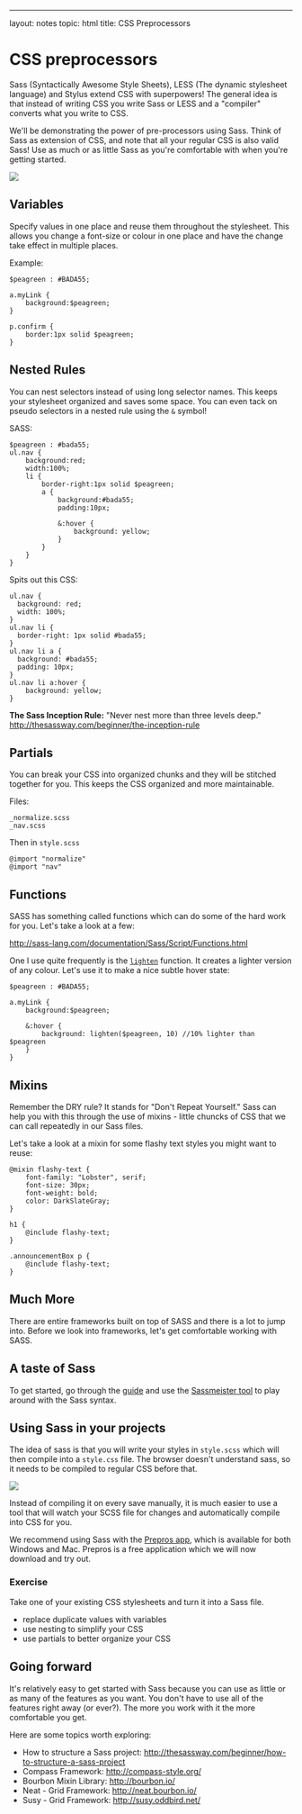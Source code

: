 ---
layout: notes
topic: html
title: CSS Preprocessors

# CSS preprocessors

Sass (Syntactically Awesome Style Sheets), LESS (The dynamic stylesheet language) and Stylus extend CSS with superpowers! The general idea is that instead of writing CSS you write Sass or LESS and a "compiler" converts what you write to CSS. 

We'll be demonstrating the power of pre-processors using Sass. Think of Sass as extension of CSS, and note that all your regular CSS is also valid Sass! Use as much or as little Sass as you're comfortable with when you're getting started.

![](http://cl.ly/image/15293X1N0c0J/sass-css.png)

## Variables
Specify values in one place and reuse them throughout the stylesheet. This allows you change a font-size or colour in one place and have the change take effect in multiple places.

Example:

	$peagreen : #BADA55; 

	a.myLink {
		background:$peagreen;
	}

	p.confirm {
		border:1px solid $peagreen;
	}


## Nested Rules
You can nest selectors instead of using long selector names. This keeps your stylesheet organized and saves some space. You can even tack on pseudo selectors in a nested rule using the `&` symbol!

SASS:

	$peagreen : #bada55;
	ul.nav {
		background:red;
		width:100%;
		li {
			border-right:1px solid $peagreen;
			a {
				background:#bada55;
				padding:10px;

				&:hover {
					background: yellow;
				}
			}
		}
	}

Spits out this CSS:

	ul.nav {
	  background: red;
	  width: 100%;
	}
	ul.nav li {
	  border-right: 1px solid #bada55;
	}
	ul.nav li a {
	  background: #bada55;
	  padding: 10px;
	}
	ul.nav li a:hover {
		background: yellow;
	}

**The Sass Inception Rule:** "Never nest more than three levels deep." http://thesassway.com/beginner/the-inception-rule

## Partials

You can break your CSS into organized chunks and they will be stitched together for you. This keeps the CSS organized and more maintainable. 

Files:

	_normalize.scss
	_nav.scss

Then in `style.scss`

	@import "normalize"
	@import "nav"

## Functions
SASS has something called functions which can do some of the hard work for you. Let's take a look at a few:

<http://sass-lang.com/documentation/Sass/Script/Functions.html>

One I use quite frequently is the [`lighten`](http://sass-lang.com/documentation/Sass/Script/Functions.html#lighten-instance_method) function. It creates a lighter version of any colour. Let's use it to make a nice subtle hover state:
    
    $peagreen : #BADA55; 

	a.myLink {
		background:$peagreen;

		&:hover {
			background: lighten($peagreen, 10) //10% lighter than $peagreen
		}
	}

## Mixins

Remember the DRY rule? It stands for "Don't Repeat Yourself." Sass can help you with this through the use of mixins - little chuncks of CSS that we can call repeatedly in our Sass files.

Let's take a look at a mixin for some flashy text styles you might want to reuse:

    @mixin flashy-text {
    	font-family: "Lobster", serif;
    	font-size: 30px;
    	font-weight: bold;
    	color: DarkSlateGray;
    }
    
    h1 {
    	@include flashy-text;
    }
    
    .announcementBox p {
    	@include flashy-text;
    }


## Much More
There are entire frameworks built on top of SASS and there is a lot to jump into. Before we look into frameworks, let's get comfortable working with SASS. 

## A taste of Sass

To get started, go through the [guide](http://sass-lang.com/guide) and use the [Sassmeister tool](http://sassmeister.com/) to play around with the Sass syntax.

## Using Sass in your projects

The idea of sass is that you will write your styles in `style.scss` which will then compile into a `style.css` file. The browser doesn't understand sass, so it needs to be compiled to regular CSS before that.

![](http://cl.ly/image/1W0E2w1l1j3q/compiling-scss.png)

Instead of compiling it on every save manually, it is much easier to use a tool that will watch your SCSS file for changes and automatically compile into CSS for you. 

We recommend using Sass with the [Prepros app](http://alphapixels.com/prepros/), which is available for both Windows and Mac. Prepros is a free application which we will now download and try out.

### Exercise

Take one of your existing CSS stylesheets and turn it into a Sass file.

* replace duplicate values with variables
* use nesting to simplify your CSS
* use partials to better organize your CSS

## Going forward

It's relatively easy to get started with Sass because you can use as little or as many of the features as you want. You don't have to use all of the features right away (or ever?). The more you work with it the more comfortable you get.

Here are some topics worth exploring:

* How to structure a Sass project: http://thesassway.com/beginner/how-to-structure-a-sass-project
* Compass Framework: http://compass-style.org/
* Bourbon Mixin Library: http://bourbon.io/
* Neat - Grid Framework: http://neat.bourbon.io/
* Susy - Grid Framework: http://susy.oddbird.net/